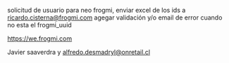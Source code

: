 solicitud de usuario para neo frogmi, 
enviar excel de los ids a ricardo.cisterna@frogmi.com
agegar validación y/o email de error cuando no esta el frogmi_uuid

https://we.frogmi.com

Javier saaverdra y alfredo.desmadryl@onretail.cl

